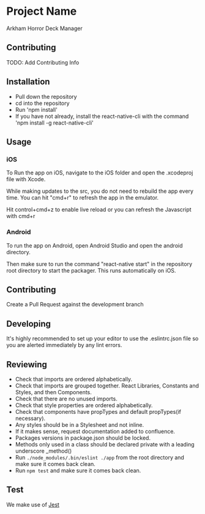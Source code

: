 # Project Name
 
Arkham Horror Deck Manager
 
## Contributing

TODO: Add Contributing Info   

## Installation
 
- Pull down the repository
- cd into the repository
- Run 'npm install'
- If you have not already, install the react-native-cli with the command 'npm install -g react-native-cli'
 
 
## Usage
 
### iOS
To Run the app on iOS, navigate to the iOS folder and open the .xcodeproj file with Xcode.

While making updates to the src, you do not need to rebuild the app every time. You can hit "cmd+r" to refresh the app in the emulator.

Hit control+cmd+z to enable live reload or you can refresh the Javascript with cmd+r

### Android
To run the app on Android, open Android Studio and open the android directory.

Then make sure to run the command "react-native start" in the repository root directory to start the packager. This runs automatically on iOS.

## Contributing

Create a Pull Request against the development branch
  
## Developing
  
It's highly recommended to set up your editor to use the .eslintrc.json file so you are alerted immediately by any lint errors.

## Reviewing

- Check that imports are ordered alphabetically.
- Check that imports are grouped together. React Libraries, Constants and Styles, and then Components.
- Check that there are no unused imports.
- Check that style properties are ordered alphabetically.
- Check that components have propTypes and default propTypes(if necessary).
- Any styles should be in a Stylesheet and not inline.
- If it makes sense, request documentation added to confluence.
- Packages versions in package.json should be locked.
- Methods only used in a class should be declared private with a leading underscore _method()
- Run `./node_modules/.bin/eslint ./app` from the root directory and make sure it comes back clean.
- Run `npm test` and make sure it comes back clean.

## Test

We make use of [Jest](https://facebook.github.io/jest/)

